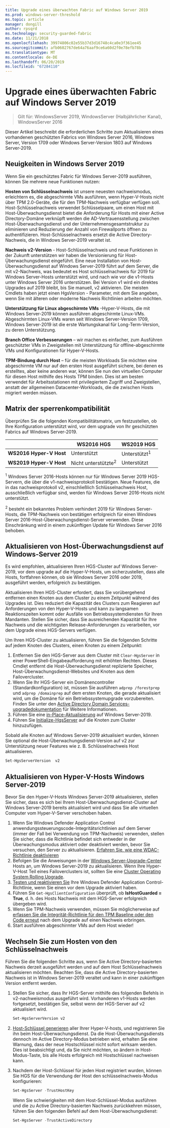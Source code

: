 ```yaml
---
title: Upgrade eines überwachten Fabric auf Windows Server 2019
ms.prod: windows-server-threshold
ms.topic: article
manager: dongill
author: rpsqrd
ms.technology: security-guarded-fabric
ms.date: 11/21/2018
ms.openlocfilehash: 39974806c02e55b37d3d16748c4ca0e3f361ee45
ms.sourcegitcommit: afb0602767de64a76aaf9ce6a60d2f0e78efb78b
ms.translationtype: MT
ms.contentlocale: de-DE
ms.lasthandoff: 06/20/2019
ms.locfileid: "67284110"
---
```

# <a name="upgrade-a-guarded-fabric-to-windows-server-2019"></a>Upgrade eines überwachten Fabric auf Windows Server 2019

> Gilt für: WindowsServer 2019, WindowsServer (Halbjährlicher Kanal), WindowsServer 2016

Dieser Artikel beschreibt die erforderlichen Schritte zum Aktualisieren eines vorhandenen geschützten Fabrics von Windows Server 2016, Windows Server, Version 1709 oder Windows Server-Version 1803 auf Windows Server-2019.

## <a name="whats-new-in-windows-server-2019"></a>Neuigkeiten in Windows Server 2019

Wenn Sie ein geschütztes Fabric für Windows Server-2019 ausführen, können Sie mehrere neue Funktionen nutzen:

**Hosten von Schlüsselnachweis** ist unsere neuesten nachweismodus, erleichtern es, die abgeschirmte VMs ausführen, wenn Hyper-V-Hosts nicht über TPM 2.0-Geräte, die für den TPM-Nachweis verfügbar verfügen soll. Host-Schlüsselnachweis verwendet Schlüsselpaare, um einen Host mit Host-Überwachungsdienst bietet die Anforderung für Hosts mit einer Active Directory-Domäne verknüpft werden die AD-Vertrauensstellung zwischen Host-Überwachungsdienst und der Unternehmensgesamtstruktur zu eliminieren und Reduzierung der Anzahl von Firewallports öffnen zu authentifizieren. Host-Schlüsselnachweis ersetzt die Active Directory-Nachweis, die in Windows Server-2019 veraltet ist.

**Nachweis v2-Version** - Host-Schlüsselnachweis und neue Funktionen in der Zukunft unterstützen wir haben die Versionierung für Host-Überwachungsdienst eingeführt. Eine neue Installation von Host-Überwachungsdienst auf Windows Server-2019 führt auf dem Server, die mit v2-Nachweis, was bedeutet es Host schlüsselnachweis für 2019 für Windows Server-Hosts unterstützt wird, und nach wie vor die v1-Hosts unter Windows Server 2016 unterstützen. Bei Version v1 wird ein direktes Upgrades auf 2019 bleibt, bis Sie manuell, v2 aktivieren. Die meisten Cmdlets haben jetzt einen HgsVersion - Parameter, mit dem Sie angeben, wenn Sie mit älteren oder moderne Nachweis Richtlinien arbeiten möchten.

**Unterstützung für Linux abgeschirmte VMs** -Hyper-V-Hosts, die mit Windows Server-2019 können ausführen abgeschirmte Linux-VMs. Abgeschirmten Linux-VMs waren seit Windows Server-Version 1709, Windows Server-2019 ist die erste Wartungskanal für Long-Term-Version, zu deren Unterstützung.

**Branch Office Verbesserungen** – wir machen es einfacher, zum Ausführen geschützter VMs in Zweigstellen mit Unterstützung für offline-abgeschirmte VMs und Konfigurationen für Hyper-V-Hosts.

**TPM-Bindung durch Host** – für die meisten Workloads Sie möchten eine abgeschirmte VM nur auf den ersten Host ausgeführt sichere, bei denen es erstelltes, aber keine anderen war, können Sie nun den virtuellen Computer für diesen Host mithilfe des Hosts TPM binden. Dies ist am besten verwendet für Arbeitsstationen mit privilegiertem Zugriff und Zweigstellen, anstatt der allgemeinen Datacenter-Workloads, die die zwischen Hosts migriert werden müssen.

## <a name="compatibility-matrix"></a>Matrix der sperrenkompatibilität

Überprüfen Sie die folgenden Kompatibilitätsmatrix, um festzustellen, ob Ihre Konfiguration unterstützt wird, vor dem upgrade von Ihr geschützten Fabrics auf Windows Server-2019.

|  | WS2016 HGS | WS2019 HGS|
|---|---|---|
|**WS2016 Hyper-V Host** | Unterstützt | Unterstützt<sup>1</sup>|
|**WS2019 Hyper-V Host** | Nicht unterstützte<sup>2</sup> | Unterstützt|

<sup>1</sup> Windows Server 2016-Hosts können nur für Windows Server 2019 HGS-Servern, die über die v1-nachweisprotokoll bestätigen. Neue Features, die in das nachweisprotokoll v2, einschließlich Schlüsselnachweis Host, ausschließlich verfügbar sind, werden für Windows Server 2016-Hosts nicht unterstützt.

<sup>2</sup> besteht ein bekanntes Problem verhindert 2019 für Windows Server-Hosts, die TPM-Nachweis von bestätigen erfolgreich für einen Windows Server 2016-Host-Überwachungsdienst-Server verwenden. Diese Einschränkung wird in einem zukünftigen Update für Windows Server 2016 behoben.

## <a name="upgrade-hgs-to-windows-server-2019"></a>Aktualisieren von Host-Überwachungsdienst auf Windows-Server 2019

Es wird empfohlen, aktualisieren Ihren HGS-Cluster auf Windows Server-2019, vor dem upgrade auf die Hyper-V-Hosts, um sicherzustellen, dass alle Hosts, fortfahren können, ob sie Windows Server 2016 oder 2019, ausgeführt werden, erfolgreich zu bestätigen.

Aktualisieren Ihren HGS-Cluster erfordert, dass Sie vorübergehend entfernen einen Knoten aus dem Cluster zu einem Zeitpunkt während des Upgrades ist. Dies reduziert die Kapazität des Clusters zum Reagieren auf Anforderungen von den Hyper-V-Hosts und kann zu langsamen Reaktionszeiten kommt oder Ausfälle von Betriebssystemdiensten für Ihren Mandanten. Stellen Sie sicher, dass Sie ausreichenden Kapazität für Ihre Nachweis und die wichtigsten Release-Anforderungen zu verarbeiten, vor dem Upgrade eines HGS-Servers verfügen.

Um Ihren HGS-Cluster zu aktualisieren, führen Sie die folgenden Schritte auf jedem Knoten des Clusters, einen Knoten zu einem Zeitpunkt:

1.  Entfernen Sie den HGS-Server aus dem Cluster mit `Clear-HgsServer` in einer PowerShell-Eingabeaufforderung mit erhöhten Rechten. Dieses Cmdlet entfernt die Host-Überwachungsdienst replizierte Speicher, Host-Überwachungsdienst-Websites und Knoten aus dem Failovercluster.
2.  Wenn Sie Ihr HGS-Server ein Domänencontroller (Standardkonfiguration) ist, müssen Sie ausführen `adprep /forestprep` und `adprep /domainprep` auf dem ersten Knoten, die gerade aktualisiert wird, um die Domäne für ein Betriebssystemupgrade vorzubereiten. Finden Sie unter den [Active Directory Domain Services-upgradedokumentation](https://docs.microsoft.com/windows-server/identity/ad-ds/deploy/upgrade-domain-controllers#supported-in-place-upgrade-paths) für Weitere Informationen.
3.  Führen Sie eine [in-Place-Aktualisierung](../../get-started-19/install-upgrade-migrate-19.md) auf Windows Server-2019.
4.  Führen Sie [Initialize-HgsServer](guarded-fabric-configure-additional-hgs-nodes.md) auf die Knoten zum Cluster hinzuzufügen.

Sobald alle Knoten auf Windows Server-2019 aktualisiert wurden, können Sie optional die Host-Überwachungsdienst-Version auf v2 zur Unterstützung neuer Features wie z. B. Schlüsselnachweis Host aktualisieren.

```powershell
Set-HgsServerVersion  v2
```

## <a name="upgrade-hyper-v-hosts-to-windows-server-2019"></a>Aktualisieren von Hyper-V-Hosts Windows Server-2019

Bevor Sie den Hyper-V-Hosts Windows Server-2019 aktualisieren, stellen Sie sicher, dass es sich bei Ihrem Host-Überwachungsdienst-Cluster auf Windows Server-2019 bereits aktualisiert wird und dass Sie alle virtuellen Computer vom Hyper-V-Server verschoben haben.

1.  Wenn Sie Windows Defender Application Control anwendungssteuerungscode-Integritätsrichtlinien auf dem Server (immer der Fall bei Verwendung von TPM-Nachweis) verwenden, stellen Sie sicher, dass die Richtlinie befindet sich entweder in der Überwachungsmodus aktiviert oder deaktiviert werden, bevor Sie versuchen, den Server zu aktualisieren. [Erfahren Sie, wie eine WDAC-Richtlinie deaktivieren](https://docs.microsoft.com/windows/security/threat-protection/windows-defender-application-control/disable-windows-defender-application-control-policies)
2.  Befolgen Sie die Anweisungen in der [Windows Server-Upgrade-Center](http://aka.ms/upgradecenter) Hosts an, um Windows Server-2019 zu aktualisieren. Wenn Ihre Hyper-V-Host Teil eines Failoverclusters ist, sollten Sie eine [Cluster Operating System Rolling Upgrade](../../failover-clustering/Cluster-Operating-System-Rolling-Upgrade.md).
3.  [Testen und reaktivieren Sie](https://docs.microsoft.com/windows/security/threat-protection/windows-defender-application-control/audit-windows-defender-application-control-policies) Ihre Windows Defender Application Control-Richtlinie, wenn Sie einen vor dem Upgrade aktiviert haben.
4.  Führen Sie `Get-HgsClientConfiguration` überprüft, ob **IsHostGuarded = True**, d. h. des Hosts Nachweis mit dem HGS-Server erfolgreich übergeben wird.
5.  Wenn Sie TPM-Nachweis verwenden, müssen Sie möglicherweise auf [erfassen Sie die Integrität-Richtlinie für den TPM Baseline oder den Code erneut](guarded-fabric-add-host-information-for-tpm-trusted-attestation.md) nach dem Upgrade auf einen Nachweis erbringen.
6.  Start ausführen abgeschirmter VMs auf dem Host wieder!

## <a name="switch-to-host-key-attestation"></a>Wechseln Sie zum Hosten von den Schlüsselnachweis

Führen Sie die folgenden Schritte aus, wenn Sie Active Directory-basierten Nachweis derzeit ausgeführt werden und auf dem Host Schlüsselnachweis aktualisieren möchten. Beachten Sie, dass die Active Directory-basierten Nachweis ist in Windows Server-2019 veraltet und kann in einer zukünftigen Version entfernt werden.

1.  Stellen Sie sicher, dass Ihr HGS-Server mithilfe des folgenden Befehls in v2-nachweismodus ausgeführt wird. Vorhandenen v1-Hosts werden fortgesetzt, bestätigen Sie, selbst wenn der HGS-Server auf v2 aktualisiert wird.

    ```powershell
    Set-HgsServerVersion v2
    ```

2.  [Host-Schlüssel generieren](guarded-fabric-create-host-key.md) aller Ihrer Hyper-V-hosts, und registrieren Sie ihn beim Host-Überwachungsdienst. Da die Host-Überwachungsdiensts dennoch im Active Directory-Modus betrieben wird, erhalten Sie eine Warnung, dass der neue Hostschlüssel nicht sofort wirksam werden. Dies ist beabsichtigt und, da Sie nicht möchten, so ändern in Host-Modus-Taste, bis alle Hosts erfolgreich mit Hostschlüssel nachweisen kann.

3.  Nachdem der Host-Schlüssel für jeden Host registriert wurden, können Sie HGS für die Verwendung der Host den schlüsselnachweis-Modus konfigurieren:

    ```powershell
    Set-HgsServer -TrustHostKey
    ```

    Wenn Sie schwierigkeiten mit dem Host-Schlüssel-Modus ausführen und die zu Active Directory-basierten Nachweis zurückkehren müssen, führen Sie den folgenden Befehl auf dem Host-Überwachungsdienst:

    ```powershell
    Set-HgsServer -TrustActiveDirectory
    ```